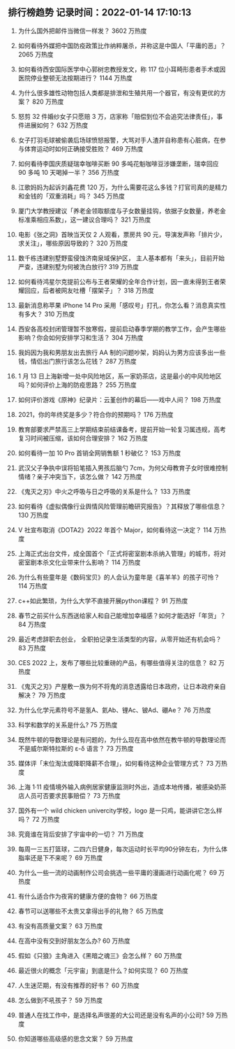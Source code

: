 
## 排行榜趋势 记录时间：2022-01-14 17:10:13
  
  1. 为什么国外把邮件当微信一样发？ 3602 万热度
    
  2. 如何看待外媒把中国防疫政策比作纳粹屠杀，并称这是中国人「平庸的恶」？ 2065 万热度
    
  3. 如何看待西安国际医学中心郭树忠教授发文，称 117 位小耳畸形患者手术或因医院停业整顿无法按期进行？ 1144 万热度
    
  4. 为什么很多雄性动物包括人类都是排泄和生殖共用一个器官，有没有更优的方案？ 820 万热度
    
  5. 怒剪 32 件婚纱女子只愿赔 3 万，店家称「赔偿到位不会追究法律责任」，事件进展如何？ 632 万热度
    
  6. 女子打羽毛球被偷袭后场球愤怒报警，大骂对手人渣并自称患有心脏病，在参与体育运动时如何正确接受胜败？ 469 万热度
    
  7. 如何看待李国庆质疑瑞幸咖啡买断 90 多吨花魁咖啡豆涉嫌垄断，瑞幸回应 90 多吨 10 天喝掉一半？ 356 万热度
    
  8. 江歌妈妈为起诉刘鑫花费 120 万，为什么需要花这么多钱？打官司真的是精力和金钱的「双重消耗」吗？ 345 万热度
    
  9. 厦门大学教授建议「养老金领取额度与子女数量挂钩，依据子女数量，养老金标准乘相应系数」，这一建议合理吗？ 321 万热度
    
  10. 电影《张之洞》首映当天仅 2 人观看，票房共 90 元，导演发声称「排片少，求关注」，哪些原因导致的？ 320 万热度
    
  11. 数千栋违建别墅野蛮侵蚀济南泉域保护区， 主人基本都有「来头」，目前开始严查，违建别墅为何被洗白放行? 319 万热度
    
  12. 如何看待鸿星尔克提前公布与王者荣耀的全年合作计划，因一直未得到王者荣耀回应，后者被网友吐槽「摆架子」？ 318 万热度
    
  13. 最新消息称苹果 iPhone 14 Pro 采用「感叹号」打孔，你怎么看？消息真实性有多大？ 310 万热度
    
  14. 西安各高校封闭管理暂不放寒假，提前启动春季学期的教学工作，会产生哪些影响？你会如何安排学习和生活？ 304 万热度
    
  15. 我妈因为我和男朋友出去旅行 AA 制的问题吵架，妈妈认为男方应该多出一些钱，情侣出门旅行该怎么花钱？ 287 万热度
    
  16. 1 月 13 日上海新增一处中风险地区，系一家奶茶店，这是最小的中风险地区吗？如何评价上海的防疫思路？ 255 万热度
    
  17. 如何评价游戏《原神》纪录片：云堇创作的幕后——戏中人间？ 198 万热度
    
  18. 2021，你的年终奖是多少？符合你的预期吗？ 176 万热度
    
  19. 教育部要求严禁高三上学期结束前结课备考，提前开始一轮复习属违规，高考复习时间被压缩，该如何合理安排？ 162 万热度
    
  20. 如何看待一加 10 Pro 首销全网销售额 1 秒破亿？ 153 万热度
    
  21. 武汉父子争执中误将铅笔插入男孩后脑勺 7cm，为何父母教育子女时很难控制情绪？亲子冲突当下，该怎么做？ 142 万热度
    
  22. 《鬼灭之刃》中火之呼吸与日之呼吸的关系是什么？ 133 万热度
    
  23. 如何看待《虚拟偶像行业舆情风险管理前瞻研究报告》？其释放了哪些信息？ 130 万热度
    
  24. V 社宣布取消《DOTA2》2022 年首个 Major，如何看待这一决定？ 114 万热度
    
  25. 上海正式出台文件，成全国首个「正式将密室剧本杀纳入管理」的城市，将对密室剧本杀文化业带来什么影响？ 114 万热度
    
  26. 为什么有些童年是《数码宝贝》的人会认为童年是《喜羊羊》的孩子可怜？ 114 万热度
    
  27. c++如此繁琐，为什么大学不直接开展python课程？ 91 万热度
    
  28. 春节之前买什么东西送给家人和自己能增加幸福感？如何才能选好「年货」？ 84 万热度
    
  29. 最近考虑辞职去创业， 全职拍记录生活类型的内容，从零开始还有机会吗？ 83 万热度
    
  30. CES 2022 上，发布了哪些比较重磅的产品，有哪些值得关注的信息？ 82 万热度
    
  31. 《鬼灭之刃》产屋敷一族为何不将鬼的消息透露给日本政府，让日本政府亲自解决？ 79 万热度
    
  32. 为什么化学元素符号不是氢A、氦Ab、锂Ac、铍Ad、硼Ae？ 76 万热度
    
  33. 科学和数学的关系是什么? 75 万热度
    
  34. 既然牛顿的导数理论是有问题的，为什么现在高中依然在教牛顿的导数理论而不是威尔斯特拉斯的 ε-δ 语言？ 73 万热度
    
  35. 媒体评「末位淘汰或降职降薪不合理」，如何看待这种企业管理方式？ 73 万热度
    
  36. 上海 1·11 疫情境外输入病例居家健康监测时外出，造成本地传播，被感染奶茶店人员可否要求民事赔偿？ 73 万热度
    
  37. 国外有一个 wild chicken univercity学校，logo 是一只鸡，能讲讲它怎么样吗？ 72 万热度
    
  38. 究竟谁在背后安排了宇宙中的一切？ 71 万热度
    
  39. 每周一三五打篮球，二四六日健身，每次运动时长平均90分钟左右，为什么体脂率还是下不来呢？ 69 万热度
    
  40. 为什么一些一流的动画制作公司会挑选一些平庸的漫画进行动画化呢？ 69 万热度
    
  41. 有什么适合作为夜宵的健康方便的食物？ 66 万热度
    
  42. 春节可以送哪些不太贵又拿得出手的礼物？ 65 万热度
    
  43. 有没有高质量文案？ 63 万热度
    
  44. 在高中没有交到好朋友怎么办? 60 万热度
    
  45. 假如《只狼》主角进入《黑暗之魂三》会怎么样？ 60 万热度
    
  46. 最近很火的概念「元宇宙」到底是什么？如何实现？ 60 万热度
    
  47. 人生迷茫期，有没有推荐的好书？ 60 万热度
    
  48. 怎么做到不吼孩子？ 59 万热度
    
  49. 普通人在找工作中，是选择名声很差的大公司还是没有名声的小公司? 59 万热度
    
  50. 你知道哪些高级感的思念文案？ 59 万热度
    